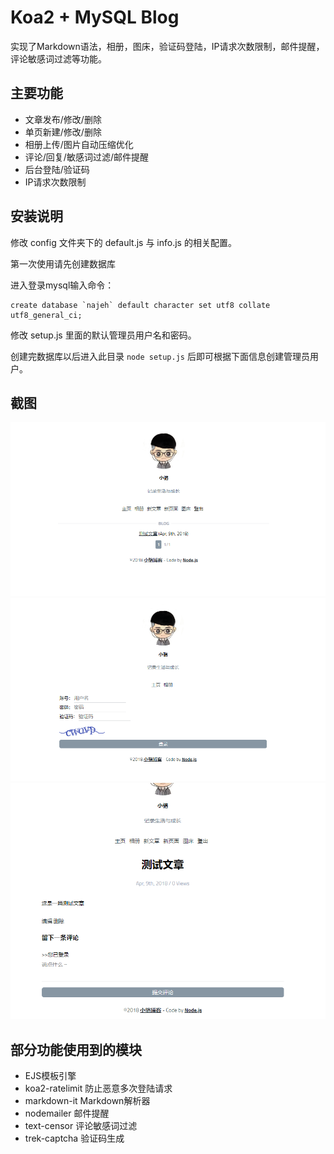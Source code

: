 # Koa2 + MySQL Blog

实现了Markdown语法，相册，图床，验证码登陆，IP请求次数限制，邮件提醒，评论敏感词过滤等功能。

## 主要功能

* 文章发布/修改/删除
* 单页新建/修改/删除
* 相册上传/图片自动压缩优化
* 评论/回复/敏感词过滤/邮件提醒
* 后台登陆/验证码
* IP请求次数限制

## 安装说明

修改 config 文件夹下的 default.js 与 info.js 的相关配置。

第一次使用请先创建数据库

进入登录mysql输入命令：

```
create database `najeh` default character set utf8 collate utf8_general_ci;
```

修改 setup.js 里面的默认管理员用户名和密码。

创建完数据库以后进入此目录 `node setup.js` 后即可根据下面信息创建管理员用户。

## 截图

![](https://github.com/imNajeh/Koa2-Blog/blob/master/public/images/home.PNG)
![](https://github.com/imNajeh/Koa2-Blog/blob/master/public/images/login.PNG)
![](https://github.com/imNajeh/Koa2-Blog/blob/master/public/images/article.PNG)

## 部分功能使用到的模块

* EJS模板引擎
* koa2-ratelimit 防止恶意多次登陆请求
* markdown-it Markdown解析器
* nodemailer 邮件提醒
* text-censor 评论敏感词过滤
* trek-captcha 验证码生成